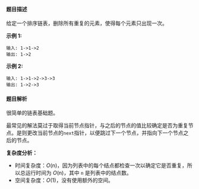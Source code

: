 #### 题目描述

给定一个排序链表，删除所有重复的元素，使得每个元素只出现一次。

**示例 1:**

```
输入: 1->1->2
输出: 1->2
```

**示例 2:**

```
输入: 1->1->2->3->3
输出: 1->2->3
```

#### 题目解析

很简单的链表基础题。

最常见的解法莫过于取得当前节点指针，与之后的节点的值比较确定是否为重复节点。是则更改当前节点的`next`指针，以便跳过下一个节点，并指向下一个节点之后的节点。

**复杂度分析：**

- 时间复杂度：*O*(n)，因为列表中的每个结点都检查一次以确定它是否重复，所以总运行时间为 *O*(n)，其中 `n` 是列表中的结点数。
- 空间复杂度：*O*(1)，没有使用额外的空间。




